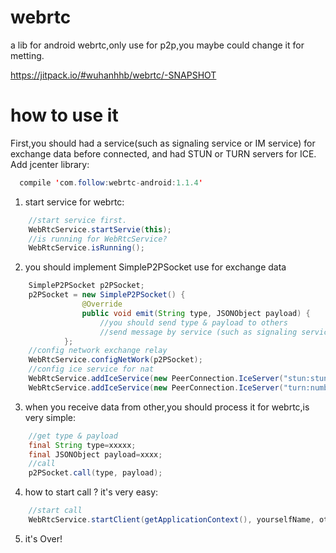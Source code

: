# webrtc
a lib for android webrtc,only use for p2p,you maybe could change it for metting.

https://jitpack.io/#wuhanhhb/webrtc/-SNAPSHOT

# how to use it
First,you should had a service(such as signaling service or IM service) for exchange data before connected, and had STUN or TURN servers for ICE.   
Add jcenter library:   
```java
  compile 'com.follow:webrtc-android:1.1.4'   
```
  1. start service for webrtc:    
```java
    //start service first.
    WebRtcService.startServie(this);
    //is running for WebRtcService?
    WebRtcService.isRunning();
```
  2. you should implement SimpleP2PSocket use for exchange data    
```java
    SimpleP2PSocket p2PSocket;
    p2PSocket = new SimpleP2PSocket() {
                @Override
                public void emit(String type, JSONObject payload) {
                    //you should send type & payload to others
                    //send message by service (such as signaling service or IM service)
            };
    //config network exchange relay
    WebRtcService.configNetWork(p2PSocket);
    //config ice service for nat
    WebRtcService.addIceService(new PeerConnection.IceServer("stun:stun.schlund.de"));
    WebRtcService.addIceService(new PeerConnection.IceServer("turn:numb.viagenie.ca", "muazkh", "webrtc@live.com"));
```
  3. when you receive data from other,you should process it for webrtc,is very simple:   
```java
    //get type & payload 
    final String type=xxxxx;
    final JSONObject payload=xxxx;
    //call
    p2PSocket.call(type, payload);
```
  4. how to start call ? it's very easy:   
```java
    //start call
    WebRtcService.startClient(getApplicationContext(), yourselfName, otherName, 0);
```
  5. it's Over!
